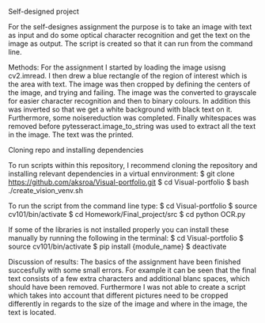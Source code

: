 Self-designed project

For the self-designes assignment the purpose is to take an image with text as input and do some optical character recognition and get the text on the image as output. The script is created so that it can run from the command line.

Methods:
For the assignment I started by loading the image usisng cv2.imread. I then drew a blue rectangle of the region of interest which is the area with text. The image was then cropped by defining the centers of the image, and trying and failing. The image was the converted to grayscale for easier character recognition and then to binary colours. In addition this was inverted so that we get a white background with black text on it. Furthermore, some noisereduction was completed. Finally whitespaces was removed before pytesseract.image_to_string was used to extract all the text in the image. The text was the printed.

Cloning repo and installing dependencies

To run scripts within this repository, I recommend cloning the repository and installing relevant dependencies in a virtual ennvironment:
$ git clone https://github.com/aksroa/Visual-portfolio.git
$ cd Visual-portfolio
$ bash ./create_vision_venv.sh

To run the script from the command line type:
$ cd Visual-portfolio
$ source cv101/bin/activate
$ cd Homework/Final_project/src
$ cd python OCR.py

If some of the libraries is not installed properly you can install these manually by running the following in the terminal:
$ cd Visual-portfolio
$ source cv101/bin/activate
$ pip install {module_name}
$ deactivate

Discussion of results:
The basics of the assignment have been finished succesfully with some small errors. For example it can be seen that the final text consists of a few extra characters and additional blanc spaces, which should have been removed. Furthermore I was not able to create a script which takes into account that different pictures need to be cropped differently in regards to the size of the image and where in the image, the text is located.
